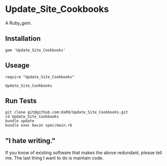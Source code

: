 
Update_Site_Cookbooks
================

A Ruby\_gem.

Installation
------------

    gem 'Update_Site_Cookbooks'

Useage
------

    require "Update_Site_Cookbooks"
    
    Update_Site_Cookbooks


Run Tests
---------

    git clone git@github.com:da99/Update_Site_Cookbooks.git
    cd Update_Site_Cookbooks
    bundle update
    bundle exec bacon spec/main.rb

"I hate writing."
-----------------------------

If you know of existing software that makes the above redundant,
please tell me. The last thing I want to do is maintain code.

